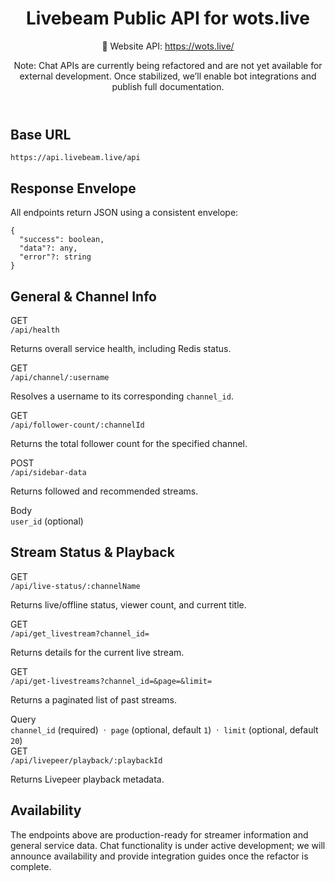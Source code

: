 <html lang="en">
<head>
  <meta charset="utf-8" />
  <meta name="viewport" content="width=device-width,initial-scale=1" />

</head>
<body>
  <main class="container">
    <header>
      <h1>Livebeam Public API for wots.live</h1>
      <p>
        🔗 Website API: <a href="https://wots.live/" target="_blank" rel="noopener">https://wots.live/</a>
      </p>
      <div class="panel status-note">
        <span class="soon">Note:</span>
        <span class="small">Chat APIs are currently being refactored and are not yet available for external development. Once stabilized, we’ll enable bot integrations and publish full documentation.</span>
      </div>
    </header>
    <section>
      <h2>Base URL</h2>
      <pre><code class="mono">https://api.livebeam.live/api</code></pre>
    </section>
    <section>
      <h2>Response Envelope</h2>
      <p>All endpoints return JSON using a consistent envelope:</p>
      <pre><code>{
  "success": boolean,
  "data"?: any,
  "error"?: string
}</code></pre>
    </section>
    <section>
      <h2>General &amp; Channel Info</h2>
      <div class="endpoint">
        <div class="method GET">GET</div>
        <div>
          <div><code>/api/health</code></div>
          <p class="small">Returns overall service health, including Redis status.</p>
        </div>
      </div>
      <div class="endpoint">
        <div class="method GET">GET</div>
        <div>
          <div><code>/api/channel/:username</code></div>
          <p class="small">Resolves a username to its corresponding <code>channel_id</code>.</p>
        </div>
      </div>
      <div class="endpoint">
        <div class="method GET">GET</div>
        <div>
          <div><code>/api/follower-count/:channelId</code></div>
          <p class="small">Returns the total follower count for the specified channel.</p>
        </div>
      </div>
      <div class="endpoint">
        <div class="method POST">POST</div>
        <div>
          <div><code>/api/sidebar-data</code></div>
          <p class="small">Returns followed and recommended streams.</p>
          <div class="panel kvs">
            <div><span class="tag">Body</span></div>
            <div><code>user_id</code> (optional)</div>
          </div>
        </div>
      </div>
    </section>
    <section>
      <h2>Stream Status &amp; Playback</h2>
      <div class="endpoint">
        <div class="method GET">GET</div>
        <div>
          <div><code>/api/live-status/:channelName</code></div>
          <p class="small">Returns live/offline status, viewer count, and current title.</p>
        </div>
      </div>
      <div class="endpoint">
        <div class="method GET">GET</div>
        <div>
          <div><code>/api/get_livestream?channel_id=</code></div>
          <p class="small">Returns details for the current live stream.</p>
        </div>
      </div>
      <div class="endpoint">
        <div class="method GET">GET</div>
        <div>
          <div><code>/api/get-livestreams?channel_id=&amp;page=&amp;limit=</code></div>
          <p class="small">Returns a paginated list of past streams.</p>
          <div class="panel kvs">
            <div><span class="tag">Query</span></div>
            <div>
              <code>channel_id</code> (required) &nbsp;·&nbsp;
              <code>page</code> (optional, default <code>1</code>) &nbsp;·&nbsp;
              <code>limit</code> (optional, default <code>20</code>)
            </div>
          </div>
        </div>
      </div>
      <div class="endpoint">
        <div class="method GET">GET</div>
        <div>
          <div><code>/api/livepeer/playback/:playbackId</code></div>
          <p class="small">Returns Livepeer playback metadata.</p>
        </div>
      </div>
    </section>
    <section>
      <h2>Availability</h2>
      <p class="small">
        The endpoints above are production-ready for streamer information and general service data.
        Chat functionality is under active development; we will announce availability and provide integration guides once the refactor is complete.
      </p>
    </section>
  </main>
</body>
</html>

